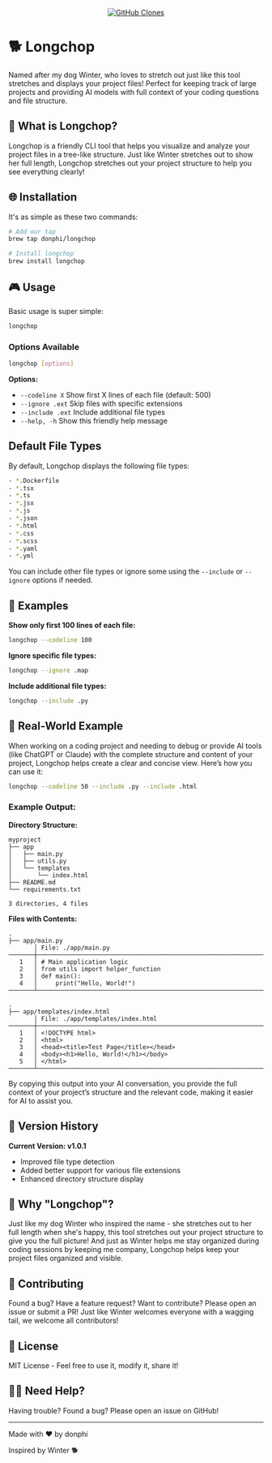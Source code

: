 <p align="center">
  <a href="https://github.com/MShawon/github-clone-count-badge">
    <img src="https://img.shields.io/badge/dynamic/json?color=success&label=Clone&query=count&url=https://gist.githubusercontent.com/donphi/clone.json/raw/clone.json&logo=github" alt="GitHub Clones" />
  </a>
</p>

# 🐕 Longchop

Named after my dog Winter, who loves to stretch out just like this tool stretches and displays your project files! Perfect for keeping track of large projects and providing AI models with full context of your coding questions and file structure.

## 🌟 What is Longchop?

Longchop is a friendly CLI tool that helps you visualize and analyze your project files in a tree-like structure. Just like Winter stretches out to show her full length, Longchop stretches out your project structure to help you see everything clearly!

## 🌐 Installation

It's as simple as these two commands:

```bash
# Add our tap
brew tap donphi/longchop

# Install longchop
brew install longchop
```

## 🎮 Usage

Basic usage is super simple:

```bash
longchop
```

### Options Available

```bash
longchop [options]
```

**Options:**

- `--codeline X`      Show first X lines of each file (default: 500)
- `--ignore .ext`     Skip files with specific extensions
- `--include .ext`    Include additional file types
- `--help, -h`        Show this friendly help message

## Default File Types

By default, Longchop displays the following file types:

```bash
- *.Dockerfile
- *.tsx
- *.ts
- *.jsx
- *.js
- *.json
- *.html
- *.css
- *.scss
- *.yaml
- *.yml
```

You can include other file types or ignore some using the `--include` or `--ignore` options if needed.

## 📙 Examples

**Show only first 100 lines of each file:**

```bash
longchop --codeline 100
```

**Ignore specific file types:**

```bash
longchop --ignore .map
```

**Include additional file types:**

```bash
longchop --include .py
```

## 🎨 Real-World Example

When working on a coding project and needing to debug or provide AI tools (like ChatGPT or Claude) with the complete structure and content of your project, Longchop helps create a clear and concise view. Here’s how you can use it:

```bash
longchop --codeline 50 --include .py --include .html
```

### Example Output:

**Directory Structure:**

```
myproject
├── app
│   ├── main.py
│   ├── utils.py
│   └── templates
│       └── index.html
├── README.md
└── requirements.txt

3 directories, 4 files
```

**Files with Contents:**

```
.
├── app/main.py
       │ File: ./app/main.py
───────┼────────────────────────────────────────────────────────────────────────
   1   │ # Main application logic
   2   │ from utils import helper_function
   3   │ def main():
   4   │     print("Hello, World!")
───────┴────────────────────────────────────────────────────────────────────────

.
├── app/templates/index.html
       │ File: ./app/templates/index.html
───────┼────────────────────────────────────────────────────────────────────────
   1   │ <!DOCTYPE html>
   2   │ <html>
   3   │ <head><title>Test Page</title></head>
   4   │ <body><h1>Hello, World!</h1></body>
   5   │ </html>
───────┴────────────────────────────────────────────────────────────────────────
```

By copying this output into your AI conversation, you provide the full context of your project’s structure and the relevant code, making it easier for AI to assist you.

## 🔹 Version History

**Current Version: v1.0.1**

- Improved file type detection
- Added better support for various file extensions
- Enhanced directory structure display

## 🐾 Why "Longchop"?

Just like my dog Winter who inspired the name - she stretches out to her full length when she's happy, this tool stretches out your project structure to give you the full picture! And just as Winter helps me stay organized during coding sessions by keeping me company, Longchop helps keep your project files organized and visible.

## 🤝 Contributing

Found a bug? Have a feature request? Want to contribute? Please open an issue or submit a PR! Just like Winter welcomes everyone with a wagging tail, we welcome all contributors!

## 📜 License

MIT License - Feel free to use it, modify it, share it!

## 🙋‍♂️ Need Help?

Having trouble? Found a bug? Please open an issue on GitHub!

---

Made with ❤️ by donphi

Inspired by Winter 🐕

